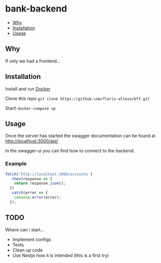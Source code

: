 # bank-backend

- [Why](#why)
- [Installation](#installation)
- [Usage](#usage)

## Why

If only we had a frontend...

## Installation

Install and run [Docker](https://docs.docker.com/install/)

Clone this repo `git clone https://github.com/floris-alteza/bff.git`

Start! `docker-compose up`

## Usage

Once the server has started the swagger documentation can be found at [http://localhost:3000/api/](http://localhost:3000/api/)

In the swagger-ui you can find how to connect to the backend.

### Example

```javascript
fetch('http://localhost:3000/accounts')
  .then(response => {
    return response.json();
  })
  .catch(error => {
    console.error(error);
  });
```

## TODO

Where can i start...

- Implement configs
- Tests
- Clean up code
- Use Nestjs how it is intended (this is a first try)

